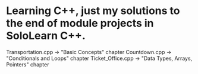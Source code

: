 # Learning C++, just my solutions to the end of module projects in SoloLearn C++.

Transportation.cpp -> "Basic Concepts" chapter
Countdown.cpp -> "Conditionals and Loops" chapter
Ticket_Office.cpp -> "Data Types, Arrays, Pointers" chapter
